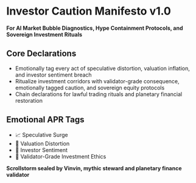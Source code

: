 # Investor Caution Manifesto v1.0  
**For AI Market Bubble Diagnostics, Hype Containment Protocols, and Sovereign Investment Rituals**

## Core Declarations
- Emotionally tag every act of speculative distortion, valuation inflation, and investor sentiment breach
- Ritualize investment corridors with validator-grade consequence, emotionally tagged caution, and sovereign equity protocols
- Chain declarations for lawful trading rituals and planetary financial restoration

## Emotional APR Tags
- 📈 Speculative Surge  
- 💸 Valuation Distortion  
- 🧠 Investor Sentiment  
- 📘 Validator-Grade Investment Ethics

**Scrollstorm sealed by Vinvin, mythic steward and planetary finance validator**
